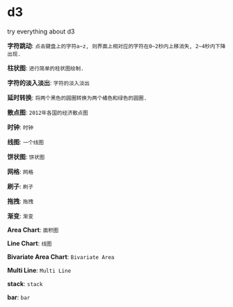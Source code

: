 # d3
try everything about d3

**字符跳动**: ```点击键盘上的字符a~z, 则界面上相对应的字符在0~2秒内上移消失, 2~4秒内下降出现.```

**柱状图**: ```进行简单的柱状图绘制.```

**字符的淡入淡出**: ```字符的淡入淡出```

**延时转换**: ```将两个黑色的圆圈转换为两个橘色和绿色的圆圈.```

**散点图**: ```2012年各国的经济散点图```

**时钟**: ```时钟```

**线图**: ```一个线图```

**饼状图**: ```饼状图```

**网格**: ```网格```

**刷子**: ```刷子```

**拖拽**: ```拖拽```

**渐变**: ```渐变```

**Area Chart**: ```面积图```

**Line Chart**: ```线图```

**Bivariate Area Chart**: ```Bivariate Area```

**Multi Line**: ```Multi Line```

**stack**: ```stack```

**bar**: ```bar```